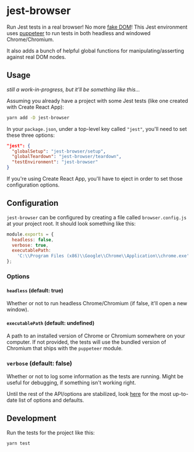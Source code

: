# jest-browser

Run Jest tests in a real browser! No more [fake DOM](https://github.com/jsdom/jsdom)! This Jest environment uses [puppeteer](https://github.com/GoogleChrome/puppeteer) to run tests in both headless and windowed Chrome/Chromium.

It also adds a bunch of helpful global functions for manipulating/asserting against real DOM nodes.

## Usage

_still a work-in-progress, but it'll be something like this..._

Assuming you already have a project with some Jest tests (like one created with Create React App):

```bash
yarn add -D jest-browser
```

In your `package.json`, under a top-level key called `"jest"`, you'll need to set these three options:

```json
"jest": {
  "globalSetup": "jest-browser/setup",
  "globalTeardown": "jest-browser/teardown",
  "testEnvironment": "jest-browser"
}
```

If you're using Create React App, you'll have to eject in order to set those configuration options.

## Configuration

`jest-browser` can be configured by creating a file called `browser.config.js` at your project root. It should look something like this:

```js
module.exports = {
  headless: false,
  verbose: true,
  executablePath:
    'C:\\Program Files (x86)\\Google\\Chrome\\Application\\chrome.exe'
};
```

### Options

#### `headless` (default: true)

Whether or not to run headless Chrome/Chromium (if false, it'll open a new window).

#### `executablePath` (default: undefined)

A path to an installed version of Chrome or Chromium somewhere on your computer. If not provided, the tests will use the bundled version of Chromium that ships with the `puppeteer` module.

### `verbose` (default: false)

Whether or not to log some information as the tests are running. Might be useful for debugging, if something isn't working right.

Until the rest of the API/options are stabilized, look [here](https://github.com/reid47/jest-browser/blob/master/src/options.js) for the most up-to-date list of options and defaults.

## Development

Run the tests for the project like this:

```bash
yarn test
```
